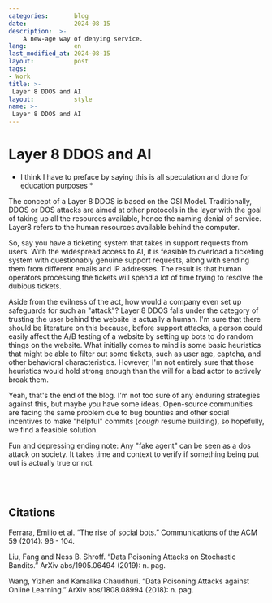 ```yaml
---
categories:       blog
date:             2024-08-15
description:  >-
    A new-age way of denying service.
lang:             en
last_modified_at: 2024-08-15
layout:           post
tags:
- Work
title: >-
 Layer 8 DDOS and AI
layout:           style
name: >-
 Layer 8 DDOS and AI
---
```


# Layer 8 DDOS and AI 

* I think I have to preface by saying this is all speculation and done for education purposes *

The concept of a Layer 8 DDOS is based on the OSI Model. Traditionally, DDOS or DOS attacks are aimed at other protocols in the layer with the goal of taking up all the resources available, hence the naming denial of service. Layer8 refers to the human resources available behind the computer.

So, say you have a ticketing system that takes in support requests from users. With the widespread access to AI, it is feasible to overload a ticketing system with questionably genuine support requests, along with sending them from different emails and IP addresses. The result is that human operators processing the tickets will spend a lot of time trying to resolve the dubious tickets.

Aside from the evilness of the act, how would a company even set up safeguards for such an "attack"? Layer 8 DDOS falls under the category of trusting the user behind the website is actually a human. I'm sure that there should be literature on this because, before support attacks, a person could easily affect the A/B testing of a website by setting up bots to do random things on the website. What initially comes to mind is some basic heuristics that might be able to filter out some tickets, such as user age, captcha, and other behavioral characteristics. However, I'm not entirely sure that those heuristics would hold strong enough than the will for a bad actor to actively break them.

Yeah, that's the end of the blog. I'm not too sure of any enduring strategies against this, but maybe you have some ideas. Open-source communities are facing the same problem due to bug bounties and other social incentives to make "helpful" commits (*cough* resume building), so hopefully, we find a feasible solution.

Fun and depressing ending note: Any "fake agent" can be seen as a dos attack on society. It takes time and context to verify if something being put out is actually true or not.

<br/><br/>

## Citations

Ferrara, Emilio et al. “The rise of social bots.” Communications of the ACM 59 (2014): 96 - 104.

Liu, Fang and Ness B. Shroff. “Data Poisoning Attacks on Stochastic Bandits.” ArXiv abs/1905.06494 (2019): n. pag.

Wang, Yizhen and Kamalika Chaudhuri. “Data Poisoning Attacks against Online Learning.” ArXiv abs/1808.08994 (2018): n. pag.
